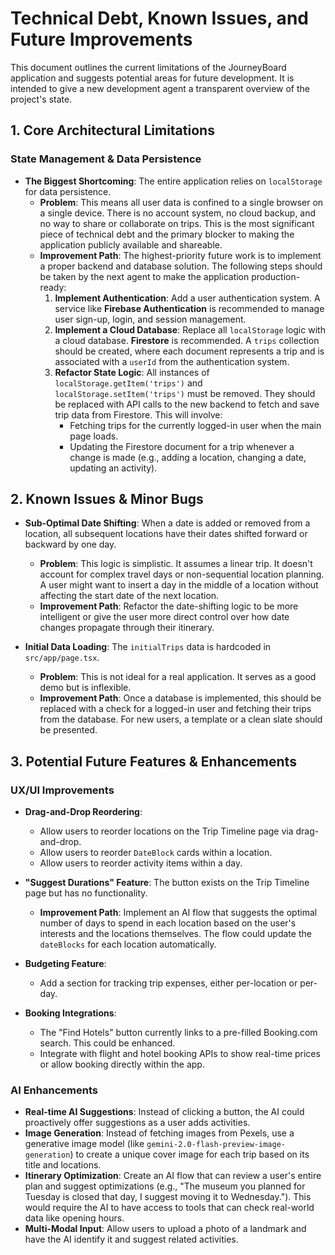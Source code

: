 
# Technical Debt, Known Issues, and Future Improvements

This document outlines the current limitations of the JourneyBoard application and suggests potential areas for future development. It is intended to give a new development agent a transparent overview of the project's state.

## 1. Core Architectural Limitations

### **State Management & Data Persistence**

-   **The Biggest Shortcoming**: The entire application relies on `localStorage` for data persistence.
    -   **Problem**: This means all user data is confined to a single browser on a single device. There is no account system, no cloud backup, and no way to share or collaborate on trips. This is the most significant piece of technical debt and the primary blocker to making the application publicly available and shareable.
    -   **Improvement Path**: The highest-priority future work is to implement a proper backend and database solution. The following steps should be taken by the next agent to make the application production-ready:
        1.  **Implement Authentication**: Add a user authentication system. A service like **Firebase Authentication** is recommended to manage user sign-up, login, and session management.
        2.  **Implement a Cloud Database**: Replace all `localStorage` logic with a cloud database. **Firestore** is recommended. A `trips` collection should be created, where each document represents a trip and is associated with a `userId` from the authentication system.
        3.  **Refactor State Logic**: All instances of `localStorage.getItem('trips')` and `localStorage.setItem('trips')` must be removed. They should be replaced with API calls to the new backend to fetch and save trip data from Firestore. This will involve:
            -   Fetching trips for the currently logged-in user when the main page loads.
            -   Updating the Firestore document for a trip whenever a change is made (e.g., adding a location, changing a date, updating an activity).

## 2. Known Issues & Minor Bugs

-   **Sub-Optimal Date Shifting**: When a date is added or removed from a location, all subsequent locations have their dates shifted forward or backward by one day.
    -   **Problem**: This logic is simplistic. It assumes a linear trip. It doesn't account for complex travel days or non-sequential location planning. A user might want to insert a day in the middle of a location without affecting the start date of the next location.
    -   **Improvement Path**: Refactor the date-shifting logic to be more intelligent or give the user more direct control over how date changes propagate through their itinerary.

-   **Initial Data Loading**: The `initialTrips` data is hardcoded in `src/app/page.tsx`.
    -   **Problem**: This is not ideal for a real application. It serves as a good demo but is inflexible.
    -   **Improvement Path**: Once a database is implemented, this should be replaced with a check for a logged-in user and fetching their trips from the database. For new users, a template or a clean slate should be presented.

## 3. Potential Future Features & Enhancements

### **UX/UI Improvements**

-   **Drag-and-Drop Reordering**:
    -   Allow users to reorder locations on the Trip Timeline page via drag-and-drop.
    -   Allow users to reorder `DateBlock` cards within a location.
    -   Allow users to reorder activity items within a day.

-   **"Suggest Durations" Feature**: The button exists on the Trip Timeline page but has no functionality.
    -   **Improvement Path**: Implement an AI flow that suggests the optimal number of days to spend in each location based on the user's interests and the locations themselves. The flow could update the `dateBlocks` for each location automatically.

-   **Budgeting Feature**:
    -   Add a section for tracking trip expenses, either per-location or per-day.

-   **Booking Integrations**:
    -   The "Find Hotels" button currently links to a pre-filled Booking.com search. This could be enhanced.
    -   Integrate with flight and hotel booking APIs to show real-time prices or allow booking directly within the app.

### **AI Enhancements**

-   **Real-time AI Suggestions**: Instead of clicking a button, the AI could proactively offer suggestions as a user adds activities.
-   **Image Generation**: Instead of fetching images from Pexels, use a generative image model (like `gemini-2.0-flash-preview-image-generation`) to create a unique cover image for each trip based on its title and locations.
-   **Itinerary Optimization**: Create an AI flow that can review a user's entire plan and suggest optimizations (e.g., "The museum you planned for Tuesday is closed that day, I suggest moving it to Wednesday."). This would require the AI to have access to tools that can check real-world data like opening hours.
-   **Multi-Modal Input**: Allow users to upload a photo of a landmark and have the AI identify it and suggest related activities.

